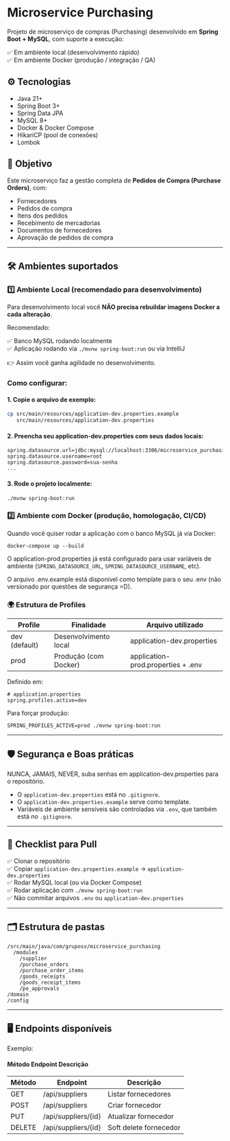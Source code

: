 # Microservice Purchasing

Projeto de microserviço de compras (Purchasing) desenvolvido em **Spring Boot + MySQL**, com suporte a execução:

✅ Em ambiente local (desenvolvimento rápido)  
✅ Em ambiente Docker (produção / integração / QA)  

## ⚙️ Tecnologias

- Java 21+
- Spring Boot 3+
- Spring Data JPA
- MySQL 8+
- Docker & Docker Compose
- HikariCP (pool de conexões)
- Lombok

## 🚀 Objetivo

Este microserviço faz a gestão completa de **Pedidos de Compra (Purchase Orders)**, com:

- Fornecedores
- Pedidos de compra
- Itens dos pedidos
- Recebimento de mercadorias
- Documentos de fornecedores
- Aprovação de pedidos de compra

---

## 🛠️ Ambientes suportados

### 1️⃣ Ambiente Local (recomendado para desenvolvimento)

Para desenvolvimento local você **NÃO precisa rebuildar imagens Docker a cada alteração**.

Recomendado:

✅ Banco MySQL rodando localmente  
✅ Aplicação rodando via `./mvnw spring-boot:run` ou via IntelliJ

👉 Assim você ganha agilidade no desenvolvimento.

### Como configurar:

#### 1. Copie o arquivo de exemplo:

```bash
cp src/main/resources/application-dev.properties.example 
   src/main/resources/application-dev.properties
```

#### 2. Preencha seu application-dev.properties com seus dados locais:

````
spring.datasource.url=jdbc:mysql://localhost:3306/microservice_purchasing
spring.datasource.username=root
spring.datasource.password=sua-senha
...
````

#### 3. Rode o projeto localmente:

````
./mvnw spring-boot:run
````

### 2️⃣ Ambiente com Docker (produção, homologação, CI/CD)
Quando você quiser rodar a aplicação com o banco MySQL já via Docker:

````
docker-compose up --build
````

O application-prod.properties já está configurado para usar variáveis de ambiente (`SPRING_DATASOURCE_URL`, `SPRING_DATASOURCE_USERNAME`, etc).

O arquivo .env.example está disponível como template para o seu .env (não versionado por questões de segurança =D).

### 🌍 Estrutura de Profiles

| Profile        | Finalidade              | Arquivo utilizado                       |
|----------------|-------------------------|-----------------------------------------|
| dev (default)  | Desenvolvimento local   | application-dev.properties              |
| prod           | Produção (com Docker)   | application-prod.properties + .env      |



Definido em:

```` 
# application.properties
spring.profiles.active=dev
````

Para forçar produção:

````
SPRING_PROFILES_ACTIVE=prod ./mvnw spring-boot:run
````
---

## 🛡️ Segurança e Boas práticas
NUNCA, JAMAIS, NEVER, suba senhas em application-dev.properties para o repositório.

- O `application-dev.properties` está no `.gitignore`.
- O `application-dev.properties.example` serve como template.
- Variáveis de ambiente sensíveis são controladas via `.env`, que também está no `.gitignore`.

---

## 📝 Checklist para Pull

✅ Clonar o repositório  
✅ Copiar `application-dev.properties.example` → `application-dev.properties`  
✅ Rodar MySQL local (ou via Docker Compose)  
✅ Rodar aplicação com `./mvnw spring-boot:run`  
✅ Não commitar arquivos `.env` ou `application-dev.properties`

---

## 🗂️ Estrutura de pastas

````
/src/main/java/com/gruposv/microservice_purchasing
  /modules
    /supplier
    /purchase_orders
    /purchase_order_items
    /goods_receipts
    /goods_receipt_items
    /po_approvals
/domain
/config
````
---

## 🖥️ Endpoints disponíveis
Exemplo:

#### Método	Endpoint	Descrição

| Método | Endpoint                      | Descrição              |
|--------|-------------------------------|------------------------|
| GET    | /api/suppliers                | Listar fornecedores    |
| POST   | /api/suppliers                | Criar fornecedor       |
| PUT    | /api/suppliers/{id}           | Atualizar fornecedor   |
| DELETE | /api/suppliers/{id}           | Soft delete fornecedor |


